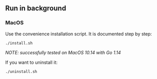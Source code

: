 ## Run in background
### MacOS

Use the convenience installation script. It is documented step by step:

    ./install.sh

_NOTE: successfully tested on MacOS 10.14 with Go 1.14_

If you want to uninstall it:

    ./uninstall.sh
